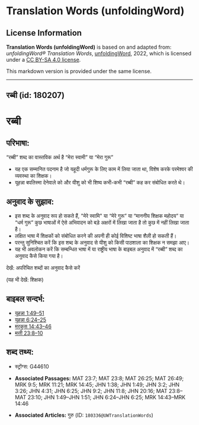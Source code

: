 # Translation Words (unfoldingWord)

## License Information

**Translation Words (unfoldingWord)** is based on and adapted from: _unfoldingWord® Translation Words_, [unfoldingWord](https://unfoldingword.org/utw), 2022, which is licensed under a [CC BY-SA 4.0 license](https://creativecommons.org/licenses/by-sa/4.0/legalcode.en).

This markdown version is provided under the same license.



--------------------------------

## रब्बी (id: 180207)

रब्बी
=====

परिभाषा:
--------

“रब्बी” शब्द का वास्तविक अर्थ है “मेरा स्वामी” या “मेरा गुरू”

* यह एक सम्मानित पदनाम है जो यहूदी धर्मगुरू के लिए काम में लिया जाता था, विशेष करके परमेश्वर की व्यवस्था का शिक्षक।
* यूहन्ना बपतिस्मा देनेवाले को और यीशु को भी शिष्य कभी\-कभी “रब्बी” कह कर संबोधित करते थे।

अनुवाद के सुझाव:
----------------

* इस शब्द के अनुवाद रूप हो सकते हैं, "मेरे स्वामि" या “मेरे गुरू” या “माननीय शिक्षक महोदय” या “धर्म गुरू” कुछ भाषाओं में ऐसे अभिवादन को बड़े अक्षरों में लिखा जाता है तो कुछ में नहीं लिखा जाता है।
* लक्षित भाषा में शिक्षकों को संबोधित करने की अपनी ही कोई विशिष्ट भाषा शैली हो सकती हैं।
* परन्तु सुनिश्चित करें कि इस शब्द के अनुवाद से यीशु को किसी पाठशाला का शिक्षक न समझा आए।
* यह भी अवलोकन करें कि सम्बन्धित भाषा में या राष्ट्रीय भाषा के बाइबल अनुवाद में “रब्बी” शब्द का अनुवाद कैसे किया गया है।

देखें: अपरिचित शब्दों का अनुवाद कैसे करें

(यह भी देखें: शिक्षक)

बाइबल सन्दर्भ:
--------------

* [यूहन्ना 1:49–51](https://ref.ly/John1:49-John1:51)
* [यूहन्ना 6:24–25](https://ref.ly/John6:24-John6:25)
* [मरकुस 14:43–46](https://ref.ly/Mark14:43-Mark14:46)
* [मत्ती 23:8–10](https://ref.ly/Matt23:8-Matt23:10)

शब्द तथ्य:
----------

* स्ट्रोंग्स: G44610

* **Associated Passages:** MAT 23:7; MAT 23:8; MAT 26:25; MAT 26:49; MRK 9:5; MRK 11:21; MRK 14:45; JHN 1:38; JHN 1:49; JHN 3:2; JHN 3:26; JHN 4:31; JHN 6:25; JHN 9:2; JHN 11:8; JHN 20:16; MAT 23:8–MAT 23:10; JHN 1:49–JHN 1:51; JHN 6:24–JHN 6:25; MRK 14:43–MRK 14:46
* **Associated Articles:** गुरु (ID: `180336@UWTranslationWords`)

